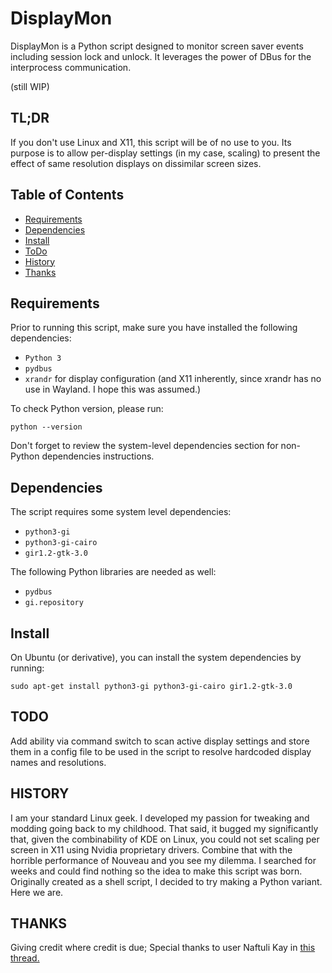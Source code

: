 # DisplayMon

DisplayMon is a Python script designed to monitor screen saver events including session lock and unlock.
It leverages the power of DBus for the interprocess communication.

(still WIP)
## TL;DR
If you don't use Linux and X11, this script will be of no use to you.  Its purpose is to allow per-display settings
(in my case, scaling) to present the effect of same resolution displays on dissimilar screen sizes.
## Table of Contents

- [Requirements](#requirements)
- [Dependencies](#dependencies)
- [Install](#install)
- [ToDo](#todo)
- [History](#history)
- [Thanks](#thanks)

## Requirements

Prior to running this script, make sure you have installed the following dependencies:

- `Python 3`
- `pydbus`
- `xrandr` for display configuration (and X11 inherently, since xrandr has no use in Wayland.  I hope this was assumed.)

To check Python version, please run:

```shell
python --version
```
Don't forget to review the system-level dependencies section for non-Python dependencies instructions.

## Dependencies

The script requires some system level dependencies:

- `python3-gi`
- `python3-gi-cairo`
- `gir1.2-gtk-3.0`

The following Python libraries are needed as well:

- `pydbus`
- `gi.repository`

## Install

On Ubuntu (or derivative), you can install the system dependencies by running:

```shell
sudo apt-get install python3-gi python3-gi-cairo gir1.2-gtk-3.0
```
## TODO

Add ability via command switch to scan active display settings and store them in a config file
to be used in the script to resolve hardcoded display names and resolutions.

## HISTORY

I am your standard Linux geek.  I developed my passion for tweaking and modding going back to my childhood.
That said, it bugged my significantly that, given the combinability of KDE on Linux, you could not set scaling
per screen in X11 using Nvidia proprietary drivers.  Combine that with the horrible performance of Nouveau and you
see my dilemma.  I searched for weeks and could find nothing so the idea to make this script was born.  Originally
created as a shell script, I decided to try making a Python variant.  Here we are.

## THANKS
Giving credit where credit is due; Special thanks to user Naftuli Kay in
[this thread.](https://askubuntu.com/questions/631997/subscribe-for-dbus-event-of-screen-power-off)